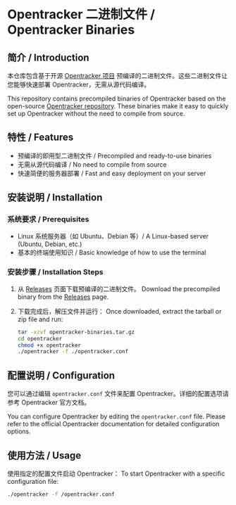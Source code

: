 # Opentracker 二进制文件 / Opentracker Binaries

## 简介 / Introduction

本仓库包含基于开源 [Opentracker 项目](https://erdgeist.org/gitweb/opentracker/) 预编译的二进制文件。这些二进制文件让您能够快速部署 Opentracker，无需从源代码编译。

This repository contains precompiled binaries of Opentracker based on the open-source [Opentracker repository](https://erdgeist.org/gitweb/opentracker/). These binaries make it easy to quickly set up Opentracker without the need to compile from source.

## 特性 / Features

- 预编译的即用型二进制文件 / Precompiled and ready-to-use binaries
- 无需从源代码编译 / No need to compile from source
- 快速简便的服务器部署 / Fast and easy deployment on your server

## 安装说明 / Installation

### 系统要求 / Prerequisites
- Linux 系统服务器（如 Ubuntu、Debian 等）/ A Linux-based server (Ubuntu, Debian, etc.)
- 基本的终端使用知识 / Basic knowledge of how to use the terminal

### 安装步骤 / Installation Steps

1. 从 [Releases](https://github.com/bigcaibao/opentracker-binaries/releases) 页面下载预编译的二进制文件。
   Download the precompiled binary from the [Releases](https://github.com/bigcaibao/opentracker-binaries/releases) page.
   
2. 下载完成后，解压文件并运行：
   Once downloaded, extract the tarball or zip file and run:
   
   ```bash
   tar -xzvf opentracker-binaries.tar.gz
   cd opentracker
   chmod +x opentracker
   ./opentracker -f ./opentracker.conf
   ```

## 配置说明 / Configuration

您可以通过编辑 `opentracker.conf` 文件来配置 Opentracker。详细的配置选项请参考 Opentracker 官方文档。

You can configure Opentracker by editing the `opentracker.conf` file. Please refer to the official Opentracker documentation for detailed configuration options.

## 使用方法 / Usage

使用指定的配置文件启动 Opentracker：
To start Opentracker with a specific configuration file:

```bash
./opentracker -f /opentracker.conf
```

